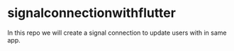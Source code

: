 # signalconnectionwithflutter
In this repo we will create a signal connection to update users with in same app.
